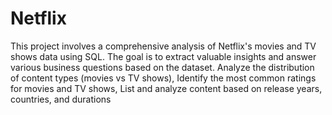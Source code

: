 # Netflix

This project involves a comprehensive analysis of Netflix's movies and TV shows data using SQL. The goal is
to extract valuable insights and answer various business questions based on the dataset. Analyze the
distribution of content types (movies vs TV shows), Identify the most common ratings for movies and TV
shows, List and analyze content based on release years, countries, and durations
